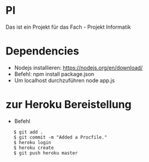 # PI
Das ist ein Projekt für das Fach - Projekt Informatik

# Dependencies
* Nodejs installieren: https://nodejs.org/en/download/
* Befehl:
  npm install package.json
* Um localhost durchzuführen
  node app.js

# zur Heroku Bereistellung 
* Befehl
```
   $ git add .
   $ git commit -m "Added a Procfile."
   $ heroku login
   $ heroku create
   $ git push heroku master 
```
